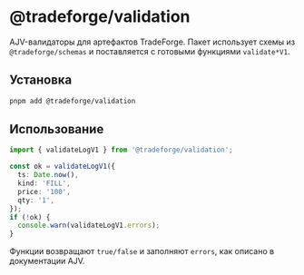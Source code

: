 # @tradeforge/validation

AJV-валидаторы для артефактов TradeForge. Пакет использует схемы из `@tradeforge/schemas` и поставляется с готовыми функциями `validate*V1`.

## Установка

```bash
pnpm add @tradeforge/validation
```

## Использование

```ts
import { validateLogV1 } from '@tradeforge/validation';

const ok = validateLogV1({
  ts: Date.now(),
  kind: 'FILL',
  price: '100',
  qty: '1',
});
if (!ok) {
  console.warn(validateLogV1.errors);
}
```

Функции возвращают `true/false` и заполняют `errors`, как описано в документации AJV.
